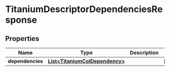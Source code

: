 

# TitaniumDescriptorDependenciesResponse


## Properties

| Name | Type | Description | Notes |
|------------ | ------------- | ------------- | -------------|
|**dependencies** | [**List&lt;TitaniumColDependency&gt;**](TitaniumColDependency.md) |  |  [optional] |




